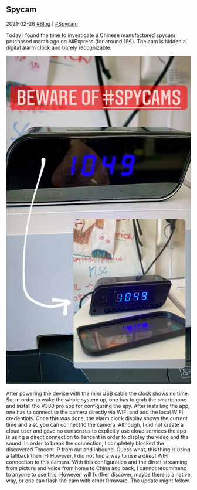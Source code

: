 ## Spycam 
2021-02-28 [#Blog](/index) | [#Spycam](/posts/spycam)

Today I found the time to investigate a Chinese manufactured spycam pruchased month ago on AliExpress (for around 15€). The cam is hidden a digital alarm clock and barely recognizable. 

![Spycam](/assets/spycam.jpg "Spycam")

After powering the device with the mini USB cable the clock shows no time. So, in order to wake the whole system up, one has to grab the smartphone and install the V380 pro app for configuring the spy. After installing the app, one has to connect to the camera directly via WIFI and add the local WIFI credentials. Once this was done, the alarm clock display shows the current time and also you can connect to the camera. Although, I did not create a cloud user and gave no consensus to explicitly use cloud services the app is using a direct connection to Tencent in order to display the video and the sound. In order to break the connection, I completely blocked the discovered Tencent IP from out and inbound. Guess what, this thing is using a fallback then :-)
However, I did not find a way to use a direct WIFI connection to this camera. With this configuration and the direct streaming from picture and voice from home to China and back, I cannot recommend to anyone to use this. However, will further discover, maybe there is a native way, or one can flash the cam with other firmware. The update might follow.
